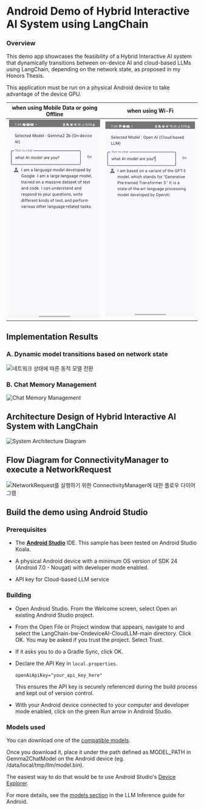 # Android Demo of Hybrid Interactive AI System using LangChain

### Overview

This demo app showcases the feasibility of a Hybrid Interactive AI system that dynamically transitions between on-device AI and cloud-based LLMs using LangChain, depending on the network state, as proposed in my Honors Thesis.

This application must be run on a physical Android device to take advantage of the device GPU.

|                     when using Mobile Data or going Offline                     |                                       when using Wi-Fi                                        |
|:--------------------------------------------------------:|:-------------------------------------------------------------------------------:|
| ![On-device AI: Google Gemma2 2B](screenshot_gemma2.png) | ![Cloud-based LLM: Open AI GPT-3.5 Turbo](screenshot_open-ai_gpt-3.5-turbo.png) |

## Implementation Results

### A. Dynamic model transitions based on network state

![네트워크 상태에 따른 동적 모델 전환](https://github.com/user-attachments/assets/ff28bed7-75ff-467b-b9b7-0b00c6800c64)

### B. Chat Memory Management

<img alt="Chat Memory Management" src="https://github.com/user-attachments/assets/ded4a5b1-b6e0-4f0c-a96c-231df37d159c">

## Architecture Design of Hybrid Interactive AI System with LangChain

![System Architecture Diagram](https://github.com/user-attachments/assets/394b6a47-4df5-4280-9aaa-31f4b5514ddf)

## Flow Diagram for ConnectivityManager to execute a NetworkRequest

![NetworkRequest를 실행하기 위한 ConnectivityManager에 대한 플로우 다이어그램](https://github.com/user-attachments/assets/7467b127-8f24-412d-9f68-352bf05ab9d3)

## Build the demo using Android Studio

### Prerequisites

*   The **[Android Studio](https://developer.android.com/studio/index.html)**
    IDE. This sample has been tested on Android Studio Koala.

*   A physical Android device with a minimum OS version of SDK 24 (Android 7.0 -
    Nougat) with developer mode enabled.

*   API key for Cloud-based LLM service

### Building

*   Open Android Studio. From the Welcome screen, select Open an existing
    Android Studio project.

*   From the Open File or Project window that appears, navigate to and select
    the LangChain-bw-OndeviceAI-CloudLLM-main directory. Click OK. You may
    be asked if you trust the project. Select Trust.

*   If it asks you to do a Gradle Sync, click OK.

*   Declare the API Key in `local.properties`. <br>
    ```properties
    openAiApiKey="your_api_key_here"
    ```
    This ensures the API key is securely referenced during the build process and kept out of version control.

*   With your Android device connected to your computer and developer mode
    enabled, click on the green Run arrow in Android Studio.

### Models used

You can download one of the [compatible models](https://developers.google.com/mediapipe/solutions/genai/llm_inference#models).

Once you download it, place it under the path defined as MODEL_PATH in Gemma2ChatModel on the Android device
(eg. /data/local/tmp/llm/model.bin).

The easiest way to do that would be to use Android Studio's [Device Explorer](https://developer.android.com/studio/debug/device-file-explorer).

For more details, see the [models section](https://developers.google.com/mediapipe/solutions/genai/llm_inference/android#model) in the LLM Inference guide for Android.